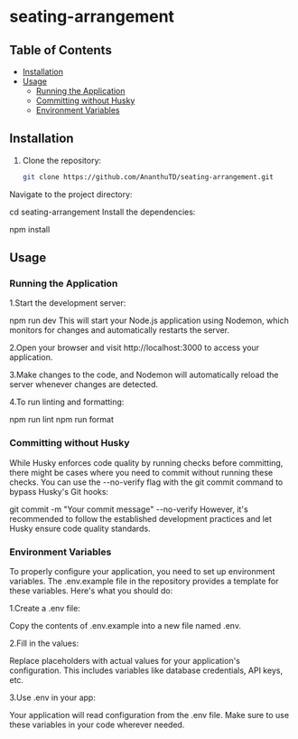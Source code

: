 # seating-arrangement
## Table of Contents

- [Installation](#installation)
- [Usage](#usage)
  - [Running the Application](#running-the-application)
  - [Committing without Husky](#committing-without-husky)
  - [Environment Variables](#environment-variables)
## Installation

1. Clone the repository:

   ```sh
   git clone https://github.com/AnanthuTD/seating-arrangement.git
Navigate to the project directory:

cd seating-arrangement
Install the dependencies:

npm install
## Usage
### Running the Application
1.Start the development server:

npm run dev
This will start your Node.js application using Nodemon, which monitors for changes and automatically restarts the server.

2.Open your browser and visit http://localhost:3000 to access your application.

3.Make changes to the code, and Nodemon will automatically reload the server whenever changes are detected.

4.To run linting and formatting:

npm run lint
npm run format

### Committing without Husky
While Husky enforces code quality by running checks before committing, there might be cases where you need to commit without running these checks. You can use the --no-verify flag with the git commit command to bypass Husky's Git hooks:

git commit -m "Your commit message" --no-verify
However, it's recommended to follow the established development practices and let Husky ensure code quality standards.

### Environment Variables
To properly configure your application, you need to set up environment variables. The .env.example file in the repository provides a template for these variables. Here's what you should do:

1.Create a .env file:

Copy the contents of .env.example into a new file named .env.

2.Fill in the values:

Replace placeholders with actual values for your application's configuration. This includes variables like database credentials, API keys, etc.

3.Use .env in your app:

Your application will read configuration from the .env file. Make sure to use these variables in your code wherever needed.